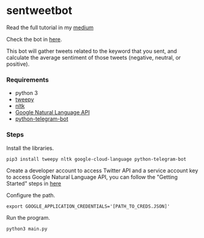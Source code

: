 # sentweetbot

Read the full tutorial in my [medium](https://medium.com/@dzakok)

Check the bot in [here](http://telegram.me/sentweetbot).

This bot will gather tweets related to the keyword that you sent, and calculate the average sentiment of those tweets (negative, neutral, or positive).

### Requirements
- python 3
- [tweepy](http://www.tweepy.org/)
- [nltk](https://www.nltk.org/)
- [Google Natural Language API](https://cloud.google.com/natural-language/)
- [python-telegram-bot](https://github.com/python-telegram-bot/python-telegram-bot)

### Steps
Install the libraries.
```
pip3 install tweepy nltk google-cloud-language python-telegram-bot
```

Create a developer account to access Twitter API and a service account key to access Google Natural Language API, you can follow the "Getting Started" steps in [here](https://medium.com/@dzakok)

Configure the path.
```
export GOOGLE_APPLICATION_CREDENTIALS='[PATH_TO_CREDS.JSON]'
```

Run the program.
```
python3 main.py
```
